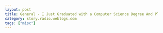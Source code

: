 ```yaml
---
layout: post
title: General - I Just Graduated with a Computer Science Degree And Please, Please Don't Make Me Work at the Mall
category: story.radio.weblogs.com
tags: ["misc"]
---
```

<head>
<meta http-equiv="Content-Type" content="text/html; charset=UTF-8">
    <meta http-equiv="Expires" content="Mon, 01 Jan 1990 01:00:00 GMT">
    <title>General : I Just Graduated with a Computer Science Degree And Please, Please Don't Make Me Work at the Mall</title>
    <style type="text/css">
      body {
        margin-top: 0px;
        margin-left: 0px;
        margin-right: 0px;
        margin-bottom: 0px;
        }

      body, td, p {
        font-family: verdana, sans-serif;
        font-size: 90%;
        }

      h2 { 
        font-family: Verdana, Arial, Helvetica, sans-serif; font-size: 24px; font-weight: bold
        }
      .header {
        font-family: Verdana, Arial, Helvetica, sans-serif; font-size: 40px; font-weight: bold
        }
      .realsmall {
        font-family: Verdana, Arial, Helvetica, sans-serif; font-size: 9px;
        }
      .small {
        font-family: Verdana, Arial, Helvetica, sans-serif; font-size: 10px;
        }
      </style>
    </head>

| 

 |

| ![](http://radio.weblogs.com/0103807/images/trans60x60.gif)  
 | Last updated: 6/16/2002; 10:21:44 AM  
 | ![](http://radio.weblogs.com/0103807/images/trans60x60.gif) |

| ![](http://radio.weblogs.com/0103807/images/trans60x1.gif)  
 | 

<font size="+3"><b><a href="http://radio.weblogs.com/0103807/" style="color:black; text-decoration:none">The FuzzyBlog!</a></b></font>  
_Marketing 101. Consulting 101. PHP Consulting. Random geeky stuff. I Blog Therefore I Am._

<font size="+1"><b>General : I Just Graduated with a Computer Science Degree And Please, Please Don't Make Me Work at the Mall</b></font>

This article was inspired by Carole, who emailed me out of the blue, and pointed out to me just how hard it is to launch a career when you just graduated -- and the economy basically stinks (at least for high technology).&nbsp; Thanks Carole.&nbsp; I hope this helps.&nbsp; So, here it goes, 10 recommendations for the new graduate.

## 12 Recommendations for the New CS Graduate

1. **Required Stuff.** &nbsp; Get the required stuff in order before you start the job hunt.&nbsp; If you are a technical person then you want to look like it.&nbsp; Here's what I see as a minimum: 
  - **Multi Format Resume**.&nbsp; You need a resume, regularly updated, in these formats: .DOC or .RTF, .PDF, .HTML, .TXT.&nbsp; Why?&nbsp; People will ask you for it multiple ways and you want to be ready that minute, not fumbling around.&nbsp; Here's my own resume as [HTML](http://www.fuzzygroup.com/resume.htm).&nbsp; 
  - **Personal Web Site**.&nbsp; If you don't have one, why not?&nbsp; With even a site on your own domain name being available for hosting fees as low as $10, this is a cheap investment.&nbsp; Or, rather than a personal site, you could .... (see next) 
  - **Blog**.&nbsp; Start writing a blog about what you know (or want to know).&nbsp; Don't tell me that you just graduated and you don't know anything -- it that's true then why would I hire you?&nbsp; Here's an example -- take your senior thesis or project and then use your blog to expose it to the world.&nbsp; Or take it and translate it to a new language, illustrating the process.&nbsp; Did it in Java?&nbsp; Then do it again for Python.&nbsp; Just get yourself out there in a fashion that will appeal to someone that might hire you.&nbsp; And, see my Secrets of a High Volume Blogger essay.&nbsp; Don't think they work?&nbsp; See my rankings. 
  - **Postings to Mailing Lists / Discussion Groups**.&nbsp; If you come to me and pitch yourself as a Java programmer (or a Perl guy or whatever) then I'm probably going to just google your email address or home page and see what you've been doing.&nbsp; If I see that you haven't ever done anything online, I'll be curious as to why.&nbsp; Disclaimer: I've been hiring engineers since 1987 and did the obligatory VP of Engineering at a dot com.&nbsp; I did this for every single person I interviewed; didn't always bring it up, but I did do my homework and so will others.&nbsp; It doesn't take long to build up a track record with this kind of stuff -- just a few weeks on an active list like php-general can give you quite a rep.  
  
2. **Leverage Your Email Signature**.&nbsp; I advise that you include a link to the HTML version of your resume on every single email signature you send out.&nbsp; Why?&nbsp; Someone will check it out.&nbsp; They might forward it to&nbsp;someone else.&nbsp; Yes it's a long shot.&nbsp; So what?   
  
3. **Learn a Hot Technology**.&nbsp; With the millions of C programmers out there, C or even C++ will not differentiate you from the pack.&nbsp; You need to get a more marketable skill.&nbsp; This might be Python or Java or Jython or X.&nbsp; Watch the trends, look at sites like [www.ddj.com](http://www.ddj.com) and figure it out and then get some expertise in it.  
  
4. **Pitch In on an Open Source Project**.&nbsp; I am a huge believer in Open Source (OS).&nbsp; I personally think that CS departments across the globe should just adopt a project annually and contribute their resources to it.&nbsp; This would be a great way for OS projects to get more bodies, albeit not always the most experienced ones.&nbsp; Don't be afraid to pick something that interests you and then just start helping out.&nbsp; I've never seen an OS project that didn't need a tester or a documenter or a coder.&nbsp; The one advice I would give you though is: STICK WITH IT.&nbsp; The last thing any project needs is an on and off, in and out person.&nbsp; If you are going to do that then at least focus on clear deliverables and meet them.&nbsp; Example: "This week I will write a FAQ for X".&nbsp; Looking for a project to contribute to?&nbsp; See [www.freshmeat.net](http://www.freshmeat.net) or [www.sourceforge.net](http://www.sourceforge.net) or Google for TERM "open source".&nbsp;   
  
Obligatory Ad, Feel Free to Skip: Willing to pitch in on a cool web service, that's anti-microsoft, based on a distributed computing&nbsp;model, written in Python and PHP and uses the Jabber protocols?&nbsp; Look at [http://www.fuzzygroup.com/roffice/](http://www.fuzzygroup.com/roffice/).&nbsp; We're just getting started, have next to no code right now but two&nbsp;kind of bright senior guys (Me and George Thiruvathukal, CS professor from Loyola, author of at least one Python book, search [www.amazon.com](http://www.amazon.com) for his credentials).  
  
5. **Be Helpful**.&nbsp; If you have ever been in a dialog with me, you know that I'm not afraid to tell you if your Install stinks (I am polite though) or if your site is down or if you have a broken link.&nbsp; I believe that a) being helpful is important and b) that you can always talk to someone if you have the right opener.&nbsp; Helping out is a great opener.  
  
6. **Don't Look Only at Big Companies**.&nbsp; First mistake everyone makes is the "I want to work for Sun | Microsoft | IBM".&nbsp; Sorry.&nbsp; Less than likely on a statistical basis just from the # of jobs available to # of candidates ratio.&nbsp; Also, realize that these companies tend to do a lot of resume screening by school.&nbsp; "Didn't go to MIT | Stanford | Carnegie Mellon ?&nbsp; Ha".&nbsp; Keep that in mind.&nbsp; I know it sucks, you know it sucks but it's a fact.&nbsp; There is one thing that might help you though: if you are part of an uncommon minority group in high technology.&nbsp; I hate to bring this up, and I&nbsp;REFUSE to get into a debate on it, but it is a fact.&nbsp; For example, IBM, for years, has prided itself on hiring certain groups of minorities.&nbsp; Like it or not, when you are starting out, play every card you have.  
  
  
There are lots and lots of little high tech companies out there.&nbsp; And, dollars to donuts, there is one in your home town.&nbsp; Look around, check the phone book, do the [www.google.com](http://www.google.com) research.&nbsp; Try searching for "High Tech" TOWN\_NAME or "Software" TOWN\_NAME or "Programming" TOWN\_NAME (omit the quotes).&nbsp; If you find one then call or email the owner.&nbsp; Ask if you can help out.&nbsp; Heck, ask if you can just do stuff for free to learn (last resort, if you have to, but don't think it's not worth trying).  
  
  
Here's another benefit to small companies: Cross Department Promotion.&nbsp; A lot of times people think that getting into Microsoft via QA or Support will get them a programming job.&nbsp; From what I've been told that isn't true.&nbsp; Small companies, at least the good ones,&nbsp;tend to be more flexible.  
  
7. **Freelance or Part Time Work Can Get You In the Door**.&nbsp; If you can't get a full time job then can you get a part time job.&nbsp; Every company needs a tester or a support person or something.&nbsp; Use any avenue you can to get in the door.  
  
8. **Learn the Required Skills**.&nbsp; There are certain basic software engineering skills that I think are just about required these days.&nbsp; And they rarely, if ever, teach them in school.&nbsp; If you don't know basic CVS / version control then you need to.&nbsp; If you don't understand Linux / Unix System Administration then you need to.&nbsp; If you don't understand regression testing the you need to.&nbsp; If you don't understand how to document an API then you need to.&nbsp; These things are basic, common and practical.&nbsp; And they weren't taught in school (and least not in 85 - 90, when I went to school).  
  
9. **Learn the Hot Methodology**.&nbsp; I am not a big fan of development methodologies.&nbsp; I've seen the patterns wave, the object wave, the structured programming wave, the UML wave, etc.&nbsp; These are all both good and bad.&nbsp; Still there is a benefit to knowing them just as a resume point.&nbsp; Right now it's XP or Extreme Programming and even I think it's damn good.&nbsp; [www.extremeprogramming.org](http://www.extremeprogramming.org)   
  
10. **Read Voraciously in the Field.&nbsp;** I don't care if it's books, magazines, web pages, etc.&nbsp; This is a knowledge based profession and the more you know, the better you will do.&nbsp; I read everything from stuff on managing programming staff to algorithms.&nbsp; You don't have to memorize it by any means -- the goal is to be aware of it's existence so that when you need it, you can reference it easily.  
  
11. **Program Every Single Day.&nbsp;** This is a field where the more you do it,&nbsp;the better you get.&nbsp; So you need to program every single day or your skills&nbsp;never get any better (actually&nbsp;they decline).&nbsp; Don't have something you want to write?&nbsp; See #4.&nbsp;   
  
  
2nd Obligatory Ad: Need a cool project in PHP related to blogs?&nbsp; Email me (I can always come up with something, I have a bigger todo list now than I ever have).  
  
12. **Ask People for Help**.&nbsp; Don't be afraid to speak up&nbsp;--&nbsp;look at Carole here.&nbsp; She bothered to ask and got an entire essay tailored to her situation.&nbsp;   
  
13. **Ask Friends and Family**.&nbsp; I just ran this essay by [Natrak](http://www.natrak.net/).&nbsp;&nbsp;And he pointed out that this is how he got his start.&nbsp; Great point.&nbsp; Thanks man!

Why 12 you ask?&nbsp; I just couldn't stop towards the end.&nbsp;

  
  

<script language="JavaScript" type="text/javascript"><!--
	var imageUrl = "http://subhonker6.userland.com/weblogStats/count.gif";
	var imageTag = "<img src=\"" + imageUrl + "?group=radio1&usernum=103807&referer=" + escape (document.referrer) + "\" height=\"1\" width=\"1\">";
	document.write (imageTag);
	//--></script>

 | ![](http://radio.weblogs.com/0103807/images/trans60x1.gif)  
 |
| ![](http://radio.weblogs.com/0103807/images/trans60x60.gif)  
 | Copyright 2002 © The FuzzyStuff  
 | ![](http://radio.weblogs.com/0103807/images/trans60x60.gif)  
 |

